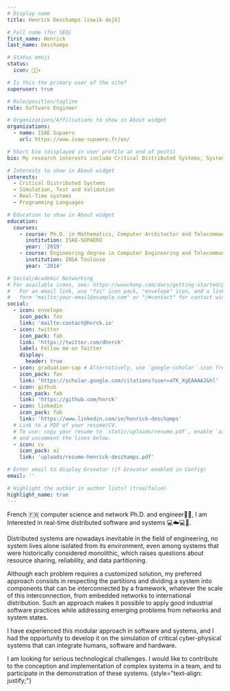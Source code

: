 ```yaml
---
# Display name
title: Henrick Deschamps [ɛnʁik deʃɑ̃]

# Full name (for SEO)
first_name: Henrick
last_name: Deschamps

# Status emoji
status:
  icon: 🧑‍💻✈️

# Is this the primary user of the site?
superuser: true

# Role/position/tagline
role: Software Engineer

# Organizations/Affiliations to show in About widget
organizations:
  - name: ISAE Supaero
    url: https://www.isae-supaero.fr/en/

# Short bio (displayed in user profile at end of posts)
bio: My research interests include Critical Distributed Systems, Systems Validation and Programming Languages

# Interests to show in About widget
interests:
  - Critical Distributed Systems
  - Simulation, Test and Validation
  - Real-Time systems
  - Programming Languages

# Education to show in About widget
education:
  courses:
    - course: Ph.D. in Mathematics, Computer Architectur and Telecommunication Networks
      institution: ISAE-SUPAERO
      year: '2019'
    - course: Engineering degree in Computer Engineering and Telecommunication Networks
      institution: INSA Toulouse
      year: '2014'

# Social/Academic Networking
# For available icons, see: https://wowchemy.com/docs/getting-started/page-builder/#icons
#   For an email link, use "fas" icon pack, "envelope" icon, and a link in the
#   form "mailto:your-email@example.com" or "/#contact" for contact widget.
social:
  - icon: envelope
    icon_pack: fas
    link: 'mailto:contact@hnrck.io'
  - icon: twitter
    icon_pack: fab
    link: 'https://twitter.com/dhnrck'
    label: Follow me on Twitter
    display:
      header: true
  - icon: graduation-cap # Alternatively, use `google-scholar` icon from `ai` icon pack
    icon_pack: fas
    link: 'https://scholar.google.com/citations?user=aTK_XgEAAAAJ&hl'
  - icon: github
    icon_pack: fab
    link: 'https://github.com/hnrck'
  - icon: linkedin
    icon_pack: fab
    link: 'https://www.linkedin.com/in/henrick-deschamps'
  # Link to a PDF of your resume/CV.
  # To use: copy your resume to `static/uploads/resume.pdf`, enable `ai` icons in `params.yaml`,
  # and uncomment the lines below.
  - icon: cv
    icon_pack: ai
    link: 'uploads/resume-henrick-deschamps.pdf'

# Enter email to display Gravatar (if Gravatar enabled in Config)
email: ''

# Highlight the author in author lists? (true/false)
highlight_name: true
---
```


French :fr: computer science and network Ph.D. and engineer:man:‍:computer:, I am Interested in real-time distributed software and systems :computer::cloud::computer::flight_departure:.

Distributed systems are nowadays inevitable in the field of engineering, no system lives alone isolated from its environment, even among systems that were historically considered monolithic, which raises questions about resource sharing, reliability, and data partitioning.

Although each problem requires a customized solution, my preferred approach consists in respecting the partitions and dividing a system into components that can be interconnected by a framework, whatever the scale of this interconnection, from embedded networks to international distribution.
Such an approach makes it possible to apply good industrial software practices while addressing emerging problems from networks and system states.

I have experienced this modular approach in software and systems, and I had the opportunity to develop it on the simulation of critical cyber-physical systems that can integrate humans, software and hardware.

I am looking for serious technological challenges.
I would like to contribute to the conception and implementation of complex systems in a team, and to participate in the demonstration of these systems.
{style="text-align: justify;"}
